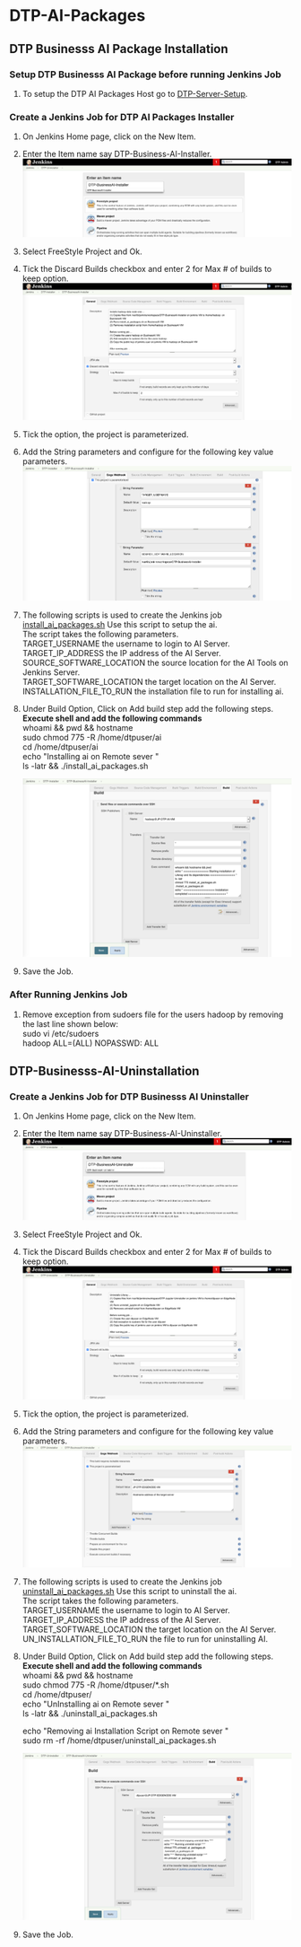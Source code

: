 # DTP-AI-Packages

## DTP Businesss AI Package Installation

### Setup DTP Businesss AI Package before running Jenkins Job

1. To setup the DTP AI Packages  Host go to [DTP-Server-Setup](/common/Readme.md).

### Create a Jenkins Job for DTP AI Packages Installer

1. On Jenkins Home page, click on the New Item.

2. Enter the Item name say DTP-Business-AI-Installer.
![Create-DTP-AI-Installer Jenkins](/businesslayer/ai/images/dtp-ai-install1.png)

3. Select FreeStyle Project and Ok.

4. Tick the Discard Builds checkbox and enter 2 for Max # of builds to keep option.
![DiscardBuild-DTP-AI-Installer Jenkins](/businesslayer/ai/images/dtp-ai-install2.png)

5. Tick the option, the  project  is parameterized.

6. Add the String parameters and configure for the following key value parameters. \
![Parameterise-DTP-AI-Installer Jenkins](/businesslayer/ai/images/dtp-ai-install3.png)

7. The following scripts is used to create the Jenkins job \
[install_ai_packages.sh](/businesslayer/ai/scripts/install_ai_packages.sh )
Use this script to setup the ai.\
The script takes the following parameters.\
TARGET_USERNAME the username to login to AI Server.\
TARGET_IP_ADDRESS the IP address of the AI Server.\
SOURCE_SOFTWARE_LOCATION the source location for the AI Tools on Jenkins Server.\
TARGET_SOFTWARE_LOCATION the target location on the AI Server.\
INSTALLATION_FILE_TO_RUN the installation file to run for installing ai.

8. Under Build Option, Click on Add build step add the following steps.\
   **Execute shell and add the following commands**\
   whoami && pwd && hostname \
   sudo chmod 775 -R /home/dtpuser/ai \
   cd /home/dtpuser/ai \
   echo "Installing ai on Remote sever " \
   ls -latr && ./install_ai_packages.sh

   ![AddBuildSteps-DTP-ai-Installer Jenkins](/businesslayer/ai/images/dtp-ai-install4.png)

9. Save the Job.

### After Running Jenkins Job

1. Remove exception from sudoers file for the users hadoop by removing the last line shown below:\
    sudo vi /etc/sudoers  \
    hadoop ALL=(ALL) NOPASSWD: ALL

## DTP-Businesss-AI-Uninstallation

### Create a Jenkins Job for DTP Businesss AI Uninstaller

1. On Jenkins Home page, click on the New Item.

2. Enter the Item name say DTP-Business-AI-Uninstaller.
![Create-DTP-AI-Uninstaller Jenkins](/businesslayer/ai/images/dtp-ai-uninstall1.png)

3. Select FreeStyle Project and Ok.

4. Tick the Discard Builds checkbox and enter 2 for Max # of builds to keep option.
![DiscardBuild-DTP-AI-Uninstaller Jenkins](/businesslayer/ai/images/dtp-ai-uninstall2.png)

5. Tick the option, the  project  is parameterized.

6. Add the String parameters and configure for the following key value parameters. \
![Parameterise-DTP-AI-Uninstaller Jenkins](/businesslayer/ai/images/dtp-ai-uninstall3.png)

7. The following scripts is used to create the Jenkins job \
[uninstall_ai_packages.sh](/businesslayer/ai/scripts/uninstall_ai_packages.sh)
Use this script to uninstall the ai.\
The script takes the following parameters.\
TARGET_USERNAME the username to login to AI Server.\
TARGET_IP_ADDRESS the IP address of the AI Server.\
TARGET_SOFTWARE_LOCATION the target location on the AI Server.\
UN_INSTALLATION_FILE_TO_RUN the  file to run for uninstalling AI.

8. Under Build Option, Click on Add build step add the following steps.\
   **Execute shell and add the following commands**\
    whoami && pwd && hostname \
    sudo chmod 775 -R /home/dtpuser/*.sh \
    cd /home/dtpuser/  \
    echo "UnInstalling ai on Remote sever " \
    ls -latr && ./uninstall_ai_packages.sh

    echo "Removing ai Installation Script on Remote sever " \
    sudo rm -rf /home/dtpuser/uninstall_ai_packages.sh

   ![AddBuildSteps-DTP-AI-Uninstaller Jenkins](/businesslayer/ai/images/dtp-ai-uninstall4.png)

9. Save the Job.

